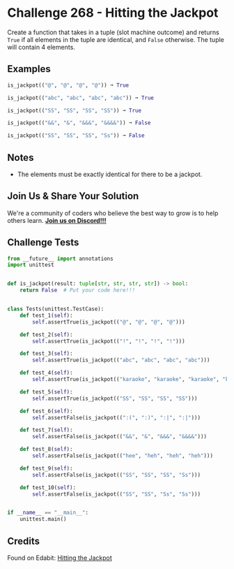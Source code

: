 # Challenge 268 - Hitting the Jackpot

Create a function that takes in a tuple (slot machine outcome) and returns `True` if all elements in the tuple are identical, and `False` otherwise. The tuple will contain 4 elements.

## Examples
```python
is_jackpot(("@", "@", "@", "@")) ➞ True

is_jackpot(("abc", "abc", "abc", "abc")) ➞ True

is_jackpot(("SS", "SS", "SS", "SS")) ➞ True

is_jackpot(("&&", "&", "&&&", "&&&&")) ➞ False

is_jackpot(("SS", "SS", "SS", "Ss")) ➞ False
```
## Notes

- The elements must be exactly identical for there to be a jackpot.

## Join Us & Share Your Solution

We're a community of coders who believe the best way to grow is to help others learn. **[Join us on Discord!!!](https://discord.gg/sfHykntuGy)**

## Challenge Tests
```python
from __future__ import annotations
import unittest


def is_jackpot(result: tuple[str, str, str, str]) -> bool:
    return False  # Put your code here!!!


class Tests(unittest.TestCase):
    def test_1(self):
        self.assertTrue(is_jackpot(("@", "@", "@", "@")))

    def test_2(self):
        self.assertTrue(is_jackpot(("!", "!", "!", "!")))

    def test_3(self):
        self.assertTrue(is_jackpot(("abc", "abc", "abc", "abc")))

    def test_4(self):
        self.assertTrue(is_jackpot(("karaoke", "karaoke", "karaoke", "karaoke")))

    def test_5(self):
        self.assertTrue(is_jackpot(("SS", "SS", "SS", "SS")))

    def test_6(self):
        self.assertFalse(is_jackpot((":(", ":)", ":|", ":|")))

    def test_7(self):
        self.assertFalse(is_jackpot(("&&", "&", "&&&", "&&&&")))

    def test_8(self):
        self.assertFalse(is_jackpot(("hee", "heh", "heh", "heh")))

    def test_9(self):
        self.assertFalse(is_jackpot(("SS", "SS", "SS", "Ss")))

    def test_10(self):
        self.assertFalse(is_jackpot(("SS", "SS", "Ss", "Ss")))


if __name__ == "__main__":
    unittest.main()
```
## Credits

Found on Edabit: [Hitting the Jackpot](https://edabit.com/challenge/hxyvTffvdT4E238CY)
